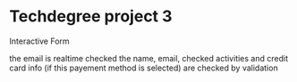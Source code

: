 # Techdegree project 3
Interactive Form

the email is realtime checked
the name, email, checked activities and credit card info (if this payement method is selected) are checked by validation
